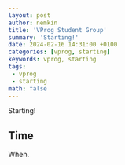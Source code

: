 ```yaml
---
layout: post
author: nemkin
title: 'VProg Student Group'
summary: 'Starting!'
date: 2024-02-16 14:31:00 +0100
categories: [vprog, starting]
keywords: vprog, starting
tags: 
 - vprog
 - starting
math: false
---
```


Starting!

## Time

When.
